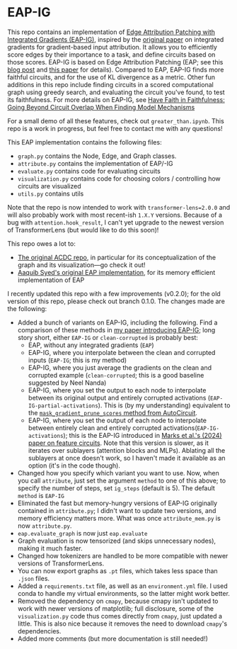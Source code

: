 # EAP-IG
This repo contains an implementation of [Edge Attribution Patching with Integrated Gradients (EAP-IG)](https://arxiv.org/abs/2403.17806), inspired by the [original paper](https://arxiv.org/abs/1703.01365) on integrated gradients for gradient-based input attribution. It allows you to efficiently score edges by their importance to a task, and define circuits based on those scores. EAP-IG is based on Edge Attribution Patching (EAP; see this [blog post](https://www.neelnanda.io/mechanistic-interpretability/attribution-patching) and [this paper](https://arxiv.org/abs/2310.10348) for details). Compared to EAP, EAP-IG finds more faithful circuits, and for the use of KL divergence as a metric. Other fun additions in this repo include finding circuits in a scored computational graph using greedy search, and evaluating the circuit you've found, to test its faithfulness. For more details on EAP-IG, see [Have Faith in Faithfulness: Going Beyond Circuit Overlap When Finding Model Mechanisms
](https://arxiv.org/abs/2403.17806)

For a small demo of all these features, check out `greater_than.ipynb`. This repo is a work in progress, but feel free to contact me with any questions!

This EAP implementation contains the following files:
- `graph.py` contains the Node, Edge, and Graph classes.
- `attribute.py` contains the implementation of EAP/-IG
- `evaluate.py` contains code for evaluating circuits
- `visualization.py` contains code for choosing colors / controlling how circuits are visualized
- `utils.py` contains utils

Note that the repo is now intended to work with `transformer-lens=2.0.0` and will also probably work with most recent-ish `1.X.Y` versions. Because of a bug with `attention.hook_result`, I can't yet upgrade to the newest version of TransformerLens (but would like to do this soon)!

This repo owes a lot to:
- [The original ACDC repo](https://github.com/ArthurConmy/Automatic-Circuit-Discovery), in particular for its conceptualization of the graph and its visualization—go check it out!
- [Aaquib Syed's original EAP implementation](https://github.com/Aaquib111/edge-attribution-patching/tree/minimal-implementation), for its memory efficient implementation of EAP

I recently updated this repo with a few improvements (v0.2.0); for the old version of this repo, please check out branch 0.1.0. The changes made are the following:
- Added a bunch of variants on EAP-IG, including the following. Find a comparison of these methods in [my paper introducing EAP-IG](https://arxiv.org/abs/2403.17806); long story short, either `EAP-IG` or `clean-corrupted` is probably best:
    - EAP, without any integrated gradients (`EAP`)
    - EAP-IG, where you interpolate between the clean and corrupted inputs (`EAP-IG`; this is my method)
    - EAP-IG, where you just average the gradients on the clean and corrupted example (`clean-corrupted`; this is a good baseline suggested by Neel Nanda)
    - EAP-IG, where you set the output to each node to interpolate between its original output and entirely corrupted activations (`EAP-IG-partial-activations`). This is (by my understanding) equivalent to the [`mask_gradient_prune_scores` method from AutoCircuit](https://ufo-101.github.io/auto-circuit/reference/prune_algos/mask_gradient/#auto_circuit.prune_algos.mask_gradient.mask_gradient_prune_scores).
    - EAP-IG, where you set the output of each node to interpolate between entirely clean and entirely corrupted activations(`EAP-IG-activations`); this is the EAP-IG introduced in [Marks et al.'s (2024) paper on feature circuits](https://arxiv.org/abs/2403.19647). Note that this version is slower, as it iterates over sublayers (attention blocks and MLPs). Ablating all the sublayers at once doesn't work, so I haven't made it available as an option (it's in the code though).
- Changed how you specify which variant you want to use. Now, when you call `attribute`, just set the argument `method` to one of this above; to specify the number of steps, set `ig_steps` (default is 5). The default `method` is `EAP-IG`
- Eliminated the fast but memory-hungry versions of EAP-IG originally contained in `attribute.py`; I didn't want to update two versions, and memory efficiency matters more. What was once `attribute_mem.py` is now `attribute.py`.
- `eap.evaluate_graph` is now just `eap.evaluate`
- Graph evaluation is now tensorized (and skips unnecessary nodes), making it much faster.
- Changed how tokenizers are handled to be more compatible with newer versions of TransformerLens.
- You can now export graphs as `.pt` files, which takes less space than `.json` files.
- Added a `requirements.txt` file, as well as an `environment.yml` file. I used conda to handle my virtual environments, so the latter might work better.
- Removed the dependency on `cmapy`, because cmapy isn't updated to work with newer versions of matplotlib; full disclosure, some of the `visualization.py` code thus comes directly from `cmapy`, just updated a little. This is also nice because it removes the need to download `cmapy`'s dependencies.
- Added more comments (but more documentation is still needed!)